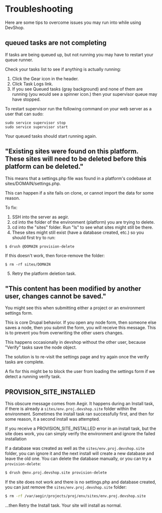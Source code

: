 Troubleshooting
=================

Here are some tips to overcome issues you may run into while using
DevShop.


queued tasks are not completing
-------------------------------

If tasks are being queued up, but not running you may have to restart
your queue runner. 

Check your tasks list to see if anything is actually running:

1. Click the Gear icon in the header.
2. Click Task Logs link.
3. If you see Queued tasks (gray background) and none of them are running (you would see a spinner icon.) then your supervisor queue may have stopped.  

To restart supervisor run the following command on
your web server as a user that can sudo:

```
sudo service supervisor stop
sudo service supervisor start
```

Your queued tasks should start running again.


## "Existing sites were found on this platform. These sites will need to be deleted before this platform can be deleted."

This means that a settings.php file was found in a platform's codebase at sites/DOMAIN/settings.php. 

This can happen if a site fails on clone, or cannot import the data for some reason.
  
  To fix:
  
  1. SSH into the server as aegir.
  2. cd into the folder of the environment (platform) you are trying to delete.
  3. cd into the "sites" folder.  Run "ls" to see what sites might still be there.
  4. These sites might still exist (have a database created, etc.) so you should first try to run:
  
  ```
  $ drush @DOMAIN provision-delete
  ```
  
  If this doesn't work, then force-remove the folder:
  
  ```
  $ rm -rf sites/DOMAIN
  ```
  
  5. Retry the platform deletion task.

## "This content has been modified by another user, changes cannot be saved."

You might see this when submitting either a project or an environment settings form. 

This is core Drupal behavior. If you open any node form, then someone else saves a node, then you submit the form, 
you will receive this message.  This is to prevent you from overwriting the other users changes.

This happens occasionally in devshop without the other user, because "Verify" tasks save the node object.

The solution is to re-visit the settings page and try again once the verify tasks are complete.

A fix for this might be to block the user from loading the settings form if we detect a running verify task.

## PROVISION_SITE_INSTALLED

This obscure message comes from Aegir. It happens during an Install task, if there is already a `sites/env.proj.devshop.site` folder within the environment. Sometimes the install task ran successfully first,
and then for some reason, it a second install was attempted.

If you receive a PROVISION_SITE_INSTALLED error in an install task, but the site does work, you can simply verify 
the environment and ignore the failed installation


If a database was created as well as the `sites/env.proj.devshop.site` folder, you can ignore it and the next install will create a new database and leave the old one.  You can delete the database manually, or you can try a `provision-delete`:

```sh
$ drush @env.proj.devshop.site provision-delete
```

If the site does not work and there is no settings.php and database created, you can just remove the `sites/env.proj.devshop.site` folder:

```sh
$ rm -rf /var/aegir/projects/proj/env/sites/env.proj.devshop.site
```

...then Retry the Install task.  Your site will install as normal.

